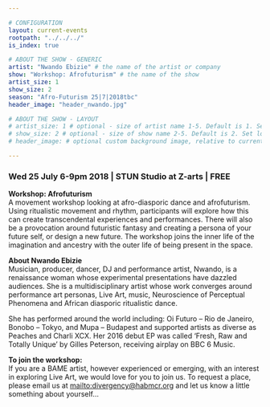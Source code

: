 ```yaml
---

# CONFIGURATION
layout: current-events
rootpath: "../../../"
is_index: true

# ABOUT THE SHOW - GENERIC
artist: "Nwando Ebizie" # the name of the artist or company
show: "Workshop: Afrofuturism" # the name of the show
artist_size: 1
show_size: 2
season: "Afro-Futurism 25|7|2018tbc"
header_image: "header_nwando.jpg"

# ABOUT THE SHOW - LAYOUT
# artist_size: 1 # optional - size of artist name 1-5. Default is 1. Set longer names to lower values
# show_size: 2 # optional - size of show name 2-5. Default is 2. Set longer names to lower values
# header_image: # optional custom background image, relative to current page

---
```

### Wed 25 July 6-9pm 2018  | STUN Studio at Z-arts | FREE     
           
**Workshop: Afrofuturism**    
A movement workshop looking at afro-diasporic dance and afrofuturism. Using ritualistic movement and rhythm, participants will explore how this can create transcendental experiences and performances. There will also be a provocation around futuristic fantasy and creating a persona of your future self, or design a new future. The workshop joins the inner life of the imagination and ancestry with the outer life of being present in the space.          
          
**About Nwando Ebizie**         
Musician, producer, dancer, DJ and performance artist, Nwando, is a renaissance woman whose experimental presentations have dazzled audiences. She is a multidisciplinary artist whose work converges around performance art personas, Live Art, music, Neuroscience of Perceptual Phenomena and African diasporic ritualistic dance.     

She has performed around the world including: Oi Futuro – Rio de Janeiro, Bonobo – Tokyo, and Mupa – Budapest and supported artists as diverse as Peaches and Charli XCX. Her 2016 debut EP was called ‘Fresh, Raw and Totally Unique’ by Gilles Peterson, receiving airplay on BBC 6 Music.     

**To join the workshop:**       
If you are a BAME artist, however experienced or emerging, with an interest in exploring Live Art, we would love for you to join us.   To request a place, please email us at <mailto:divergency@habmcr.org> and let us know a little something about yourself…     

